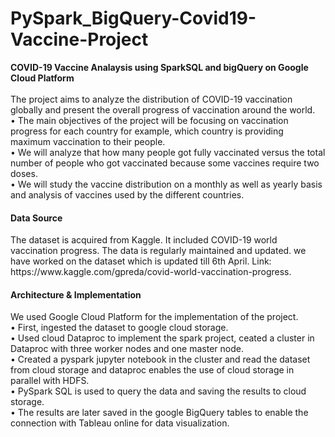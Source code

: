 # PySpark_BigQuery-Covid19-Vaccine-Project

<b>COVID-19 Vaccine Analaysis using SparkSQL and bigQuery on Google Cloud Platform</b><br><br>
The project aims to analyze the distribution of COVID-19 vaccination globally and present the overall progress of vaccination around the world.<br>
•	The main objectives of the project will be focusing on vaccination progress for each country for example, which country is providing maximum vaccination to their people. <br>
•	We will analyze that how many people got fully vaccinated versus the total number of people who got vaccinated because some vaccines require two doses. <br>
•	We will study the vaccine distribution on a monthly as well as yearly basis and analysis of vaccines used by the different countries.

<h4>Data Source</h4>
The dataset is acquired from Kaggle. It included COVID-19 world vaccination progress. The data is regularly maintained and updated. we have worked on the dataset which is updated till 6th April. Link: https://www.kaggle.com/gpreda/covid-world-vaccination-progress.<br>

 <h4>Architecture & Implementation</h4>
  
We used Google Cloud Platform for the implementation of the project.<br>
•	First, ingested the dataset to google cloud storage. <br>
•	Used cloud Dataproc to implement the spark project, ceated a cluster in Dataproc with three worker nodes and one master node. <br>
•	Created a pyspark jupyter notebook in the cluster and read the dataset from cloud storage and dataproc enables the use of cloud storage in parallel with HDFS. <br>
•	PySpark SQL is used to query the data and saving the results to cloud storage. <br>
•	The results are later saved in the google BigQuery tables to enable the connection with Tableau online for data visualization.<br>
